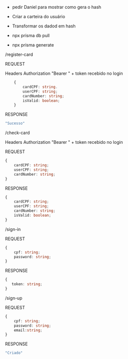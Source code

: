 - pedir Daniel para mostrar como gera o hash
- Criar a carteira do usuário
- Transformar os dadod em hash


- npx prisma db pull
- npx prisma generate


/register-card 

REQUEST 

Headers Authorization "Bearer " + token recebido no login
```typescript
    {
        cardCPF: string.
        userCPF: string;
        cardNumber: string;
        isValid: boolean;
    }
```

RESPONSE


```typescript
"Sucesso"
```

/check-card
 
Headers Authorization "Bearer " + token recebido no login

REQUEST
```typescript
{
    cardCPF: string;
    userCPF: string;
    cardNumber: string;
}
```
    

RESPONSE
```typescript
{
    cardCPF: string;
    userCPF: string;
    cardNumber: string;
    isValid: boolean;
}
```

/sign-in 

REQUEST
```typescript
{
    cpf: string;
    password: string;
}
```


RESPONSE

```typescript
{
   token: string;
}
```
/sign-up

REQUEST


```typescript
{
    cpf: string;
    password: string;
    email:string;
}
```
RESPONSE

```typescript
"Criado"
```
